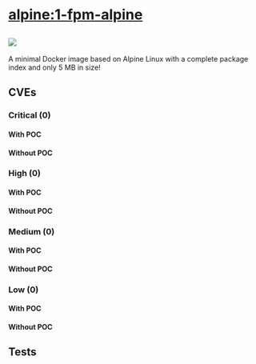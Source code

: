 # [alpine:1-fpm-alpine](https://hub.docker.com/_/alpine?tab=tags)
![](https://img.shields.io/static/v1?label=tag&message=1-fpm-alpine&color=blue)
---
<p>
A minimal Docker image based on Alpine Linux with a complete package index and only 5 MB in size!
</p>

## CVEs
### Critical (0)
#### With POC

#### Without POC


### High (0)
#### With POC

#### Without POC


### Medium (0)
#### With POC

#### Without POC


### Low (0)
#### With POC

#### Without POC


## Tests
